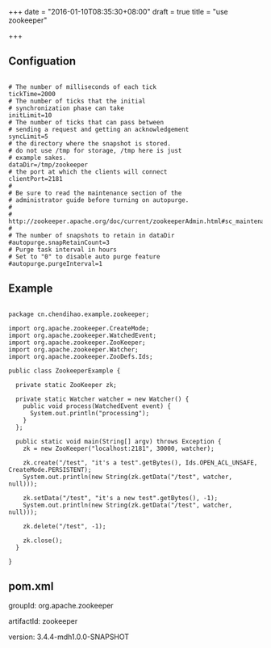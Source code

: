 +++
date = "2016-01-10T08:35:30+08:00"
draft = true
title = "use zookeeper"

+++




## Configuation

<pre><code>
# The number of milliseconds of each tick                                                                                                                                                      
tickTime=2000
# The number of ticks that the initial                                                                                                                                                         
# synchronization phase can take                                                                                                                                                               
initLimit=10
# The number of ticks that can pass between                                                                                                                                                    
# sending a request and getting an acknowledgement                                                                                                                                             
syncLimit=5
# the directory where the snapshot is stored.                                                                                                                                                  
# do not use /tmp for storage, /tmp here is just                                                                                                                                               
# example sakes.                                                                                                                                                                               
dataDir=/tmp/zookeeper
# the port at which the clients will connect                                                                                                                                                   
clientPort=2181
#                                                                                                                                                                                              
# Be sure to read the maintenance section of the                                                                                                                                               
# administrator guide before turning on autopurge.                                                                                                                                             
#                                                                                                                                                                                              
# http://zookeeper.apache.org/doc/current/zookeeperAdmin.html#sc_maintenance                                                                                                                   
#                                                                                                                                                                                              
# The number of snapshots to retain in dataDir                                                                                                                                                 
#autopurge.snapRetainCount=3                                                                                                                                                                   
# Purge task interval in hours                                                                                                                                                                 
# Set to "0" to disable auto purge feature                                                                                                                                                     
#autopurge.purgeInterval=1
</code></pre>

## Example

<pre><code>
package cn.chendihao.example.zookeeper;

import org.apache.zookeeper.CreateMode;
import org.apache.zookeeper.WatchedEvent;
import org.apache.zookeeper.ZooKeeper;
import org.apache.zookeeper.Watcher;
import org.apache.zookeeper.ZooDefs.Ids;

public class ZookeeperExample {

  private static ZooKeeper zk;

  private static Watcher watcher = new Watcher() {
    public void process(WatchedEvent event) {
      System.out.println("processing");
    }
  };

  public static void main(String[] argv) throws Exception {
    zk = new ZooKeeper("localhost:2181", 30000, watcher);

    zk.create("/test", "it's a test".getBytes(), Ids.OPEN_ACL_UNSAFE, CreateMode.PERSISTENT);
    System.out.println(new String(zk.getData("/test", watcher, null)));

    zk.setData("/test", "it's a new test".getBytes(), -1);
    System.out.println(new String(zk.getData("/test", watcher, null)));

    zk.delete("/test", -1);

    zk.close();
  }

}
</code></pre>

## pom.xml

groupId: org.apache.zookeeper

artifactId: zookeeper

version: 3.4.4-mdh1.0.0-SNAPSHOT
